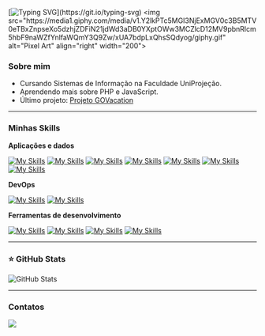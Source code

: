 [![Typing SVG](https://readme-typing-svg.herokuapp.com?font=Fira+Code&pause=1000&width=435&lines=Hello+there%2C+my+name+is+Roney+Vila!)](https://git.io/typing-svg)
<img src="https://media1.giphy.com/media/v1.Y2lkPTc5MGI3NjExMGV0c3B5MTV0eTBxZnpseXo5dzhjZDFiN21jdWd3aDB0YXptOWw3MCZlcD12MV9pbnRlcm5hbF9naWZfYnlfaWQmY3Q9Zw/xUA7bdpLxQhsSQdyog/giphy.gif" alt="Pixel Art" align="right" width="200">

### Sobre mim

- Cursando Sistemas de Informação na Faculdade UniProjeção.
- Aprendendo mais sobre PHP e JavaScript.
- Último projeto: [Projeto GOVacation](https://github.com/akirar0n/Projeto-GOVacation) 

---

### Minhas Skills

**Aplicações e dados**

[![My Skills](https://skillicons.dev/icons?i=html)](https://skillicons.dev)
[![My Skills](https://skillicons.dev/icons?i=css)](https://skillicons.dev)
[![My Skills](https://skillicons.dev/icons?i=bootstrap)](https://skillicons.dev)
[![My Skills](https://skillicons.dev/icons?i=javascript)](https://skillicons.dev)
[![My Skills](https://skillicons.dev/icons?i=java)](https://skillicons.dev)
[![My Skills](https://skillicons.dev/icons?i=php)](https://skillicons.dev)
[![My Skills](https://skillicons.dev/icons?i=mysql)](https://skillicons.dev)

**DevOps**

[![My Skills](https://skillicons.dev/icons?i=git)](https://skillicons.dev)
[![My Skills](https://skillicons.dev/icons?i=github)](https://skillicons.dev)

**Ferramentas de desenvolvimento**

[![My Skills](https://skillicons.dev/icons?i=vscode)](https://skillicons.dev)
[![My Skills](https://skillicons.dev/icons?i=figma)](https://skillicons.dev)
[![My Skills](https://skillicons.dev/icons?i=idea)](https://skillicons.dev)
[![My Skills](https://skillicons.dev/icons?i=powershell)](https://skillicons.dev)


---

### ⭐ GitHub Stats

![GitHub Stats](https://github-readme-stats.vercel.app/api?username=akirar0n&show_icons=true&theme=dracula)

---

### Contatos

<div> 
  <a href="https://www.linkedin.com/in/roneyvilanovadossantos/" target="_blank"><img src="https://img.shields.io/badge/-LinkedIn-%230077B5?style=for-the-badge&logo=linkedin&logoColor=white" target="_blank"></a> 
</div>
